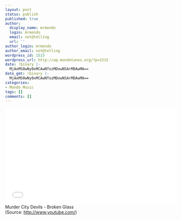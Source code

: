 ```yaml
---
layout: post
status: publish
published: true
author:
  display_name: mrmondo
  login: mrmondo
  email: not@telling
  url: ''
author_login: mrmondo
author_email: not@telling
wordpress_id: 1515
wordpress_url: http://wp.mondotunes.org/?p=1515
date: !binary |-
  MjAxMS0wNy0xMCAwNTozMDowNSArMDAwMA==
date_gmt: !binary |-
  MjAxMS0wNy0xMCAwNTozMDowNSArMDAwMA==
categories:
- Mondo Music
tags: []
comments: []
---
```

<iframe width="560" height="315" src="//www.youtube.com/embed/HMJ9gBRs314" frameborder="0"> </iframe>
Murder City Devils - Broken Glass
<div class="attribution">(<span>Source:</span> <a href="http://www.youtube.com/">http://www.youtube.com/</a>)</div>
